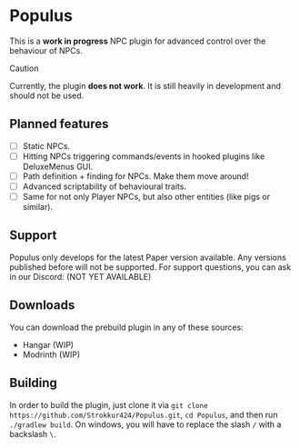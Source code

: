 # Populus
This is a **work in progress** NPC plugin for advanced control over the behaviour of NPCs.

> [!CAUTION]
> Currently, the plugin **does not work**. It is still heavily in development and should not be used.

## Planned features
- [ ] Static NPCs.
- [ ] Hitting NPCs triggering commands/events in hooked plugins like DeluxeMenus GUI.
- [ ] Path definition + finding for NPCs. Make them move around!
- [ ] Advanced scriptability of behavioural traits.
- [ ] Same for not only Player NPCs, but also other entities (like pigs or similar).

## Support
Populus only develops for the latest Paper version available. Any versions published before will not be supported.
For support questions, you can ask in our Discord: (NOT YET AVAILABLE)

## Downloads
You can download the prebuild plugin in any of these sources:
- Hangar (WIP)
- Modrinth (WIP)

## Building
In order to build the plugin, just clone it via `git clone https://github.com/Strokkur424/Populus.git`, `cd Populus`, and then run `./gradlew build`.
On windows, you will have to replace the slash `/` with a backslash `\`.
